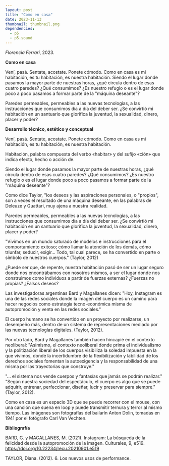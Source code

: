 ```yaml
---
layout: post
title: "Como en casa"
date: 2023-11-13
thumbnail: thumbnail.png
dependencies:
  - p5
  - p5.sound
---
```


<div id="div-sketch">
  <script type="text/javascript" src="sketch.js"></script>
</div>

_Florencia Ferrari_, 2023.

**Como en casa**

Vení, pasá. Sentate, acostate. Ponete cómodo. Como en casa es mi habitación, es tu habitación, es nuestra habitación. Siendo el lugar donde pasamos la mayor parte de nuestras horas, ¿qué circula dentro de esas cuatro paredes? ¿Qué consumimos? ¿Es nuestro refugio o es el lugar donde poco a poco pasamos a formar parte de la "máquina deseante"?

Paredes permeables, permeables a las nuevas tecnologías, a las instrucciones que consumimos día a día del deber ser. ¿Se convirtió mi habitación en un santuario que glorifica la juventud, la sexualidad, dinero, placer y poder?

**Desarrollo técnico, estético y conceptual**

Vení, pasá. Sentate, acostate. Ponete cómodo. Como en casa es mi habitación, es tu habitación, es nuestra habitación.

Habitación, palabra compuesta del verbo «habitar» y del sufijo «ción» que indica efecto, hecho o acción de.

Siendo el lugar donde pasamos la mayor parte de nuestras horas, ¿qué circula dentro de esas cuatro paredes? ¿Qué consumimos? ¿Es nuestro refugio o es el lugar donde poco a poco pasamos a formar parte de la "máquina deseante"?

Como dice Taylor, "los deseos y las aspiraciones personales, o "propios", son a veces el resultado de una máquina deseante, en las palabras de Deleuze y Guattari, muy ajena a nuestra realidad.

Paredes permeables, permeables a las nuevas tecnologías, a las instrucciones que consumimos día a día del deber ser. ¿Se convirtió mi habitación en un santuario que glorifica la juventud, la sexualidad, dinero, placer y poder?

"Vivimos en un mundo saturado de modelos e instrucciones para el comportamiento exitoso; cómo llamar la atención de los demás, cómo triunfar, seducir, exigir… Todo, tal cual parece, se ha convertido en parte o símbolo de nuestros cuerpos." (Taylor, 2012)

¿Puede ser que, de repente, nuestra habitación pasó de ser un lugar seguro donde nos encontrábamos con nosotros mismos, a ser el lugar donde nos construimos como individuos a partir de fuerzas externas? ¿Fuerzas no propias? ¿Falsos deseos?

Las investigadoras argentinas Bard y Magallanes dicen: "Hoy, Instagram es una de las redes sociales donde la imagen del cuerpo es un camino para hacer negocios como estrategia tecno-económica misma de autopromoción y venta en las redes sociales."

El cuerpo humano se ha convertido en un proyecto por realizarse, un desempeño más, dentro de un sistema de representaciones mediado por las nuevas tecnologías digitales. (Taylor, 2012).

Por otro lado, Bard y Magallanes también hacen hincapié en el contexto neoliberal: "Asimismo, el contexto neoliberal donde prima el individualismo y la politización liberal de los cuerpos visibiliza la soledad impuesta en la que vivimos, donde la incertidumbre de la flexibilización y labilidad de los derechos sociales fomentan la autoexigencia y la responsabilidad de una misma por las trayectorias que construye."

"... el sistema nos vende cuerpos y fantasías que jamás se podrán realizar."
"Según nuestra sociedad del espectáculo, el cuerpo es algo que se puede adquirir, entrenar, perfeccionar, diseñar, lucir y preservar para siempre." (Taylor, 2012).

Como en casa es un espacio 3D que se puede recorrer con el mouse, con una canción que suena en loop y puede transmitir ternura y terror al mismo tiempo. Las imágenes son fotografías del bailarín Anton Dolin, tomadas en 1941 por el fotógrafo Carl Van Vechten.

**Bibliografía**

BARD, G. y MAGALLANES, M. (2021). Instagram: La búsqueda de la felicidad desde la autopromoción de la imagen. Culturales, 9, e519. https://doi.org/10.22234/recu.20210901.e519

TAYLOR, Diana. (2012). 6. Los nuevos usos de performance.
